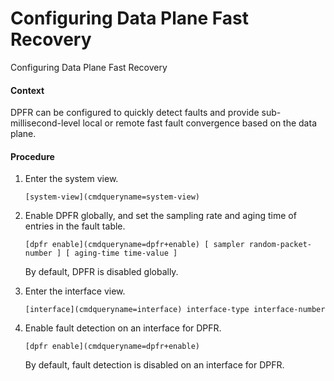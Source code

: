 Configuring Data Plane Fast Recovery
====================================

Configuring Data Plane Fast Recovery

#### Context

DPFR can be configured to quickly detect faults and provide sub-millisecond-level local or remote fast fault convergence based on the data plane.


#### Procedure

1. Enter the system view.
   
   
   ```
   [system-view](cmdqueryname=system-view)
   ```
2. Enable DPFR globally, and set the sampling rate and aging time of entries in the fault table.
   
   
   ```
   [dpfr enable](cmdqueryname=dpfr+enable) [ sampler random-packet-number ] [ aging-time time-value ]
   ```
   
   By default, DPFR is disabled globally.
3. Enter the interface view.
   
   
   ```
   [interface](cmdqueryname=interface) interface-type interface-number
   ```
4. Enable fault detection on an interface for DPFR.
   
   
   ```
   [dpfr enable](cmdqueryname=dpfr+enable)
   ```
   
   By default, fault detection is disabled on an interface for DPFR.